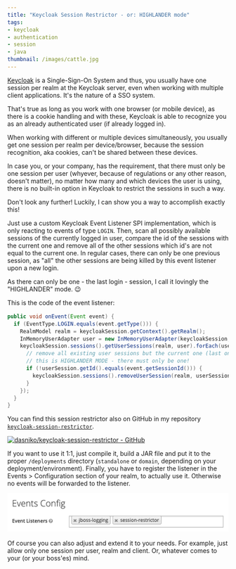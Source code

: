 ```yaml
---
title: "Keycloak Session Restrictor - or: HIGHLANDER mode"
tags:
- keycloak
- authentication
- session
- java
thumbnail: /images/cattle.jpg
---
```


[Keycloak](https://keycloak.org) is a Single-Sign-On System and thus, you usually have one session per realm at the Keycloak server, even when working with multiple client applications.
It's the nature of a SSO system.

That's true as long as you work with one browser (or mobile device), as there is a cookie handling and with these, Keycloak is able to recognize you as an already authenticated user (if already logged in).

When working with different or multiple devices simultaneously, you usually get one session per realm per device/browser, because the session recognition, aka cookies, can't be shared between these devices.

In case you, or your company, has the requirement, that there must only be one session per user (whyever, because of regulations or any other reason, doesn't matter), no matter how many and which devices the user is using, there is no built-in option in Keycloak to restrict the sessions in such a way.

Don't look any further!
Luckily, I can show you a way to accomplish exactly this!

Just use a custom Keycloak Event Listener SPI implementation, which is only reacting to events of type `LOGIN`.
Then, scan all possibly available sessions of the currently logged in user, compare the id of the sessions with the current one and remove all of the other sessions which id's are not equal to the current one.
In regular cases, there can only be one previous session, as "all" the other sessions are being killed by this event listener upon a new login.

As there can only be one - the last login - session, I call it lovingly the "HIGHLANDER" mode. 😉

This is the code of the event listener:

```java
public void onEvent(Event event) {
  if (EventType.LOGIN.equals(event.getType())) {
    RealmModel realm = keycloakSession.getContext().getRealm();
    InMemoryUserAdapter user = new InMemoryUserAdapter(keycloakSession, realm, event.getUserId());
    keycloakSession.sessions().getUserSessions(realm, user).forEach(userSession -> {
      // remove all existing user sessions but the current one (last one wins)
      // this is HIGHLANDER MODE - there must only be one!
      if (!userSession.getId().equals(event.getSessionId())) {
        keycloakSession.sessions().removeUserSession(realm, userSession);
      }
    });
  }
}
```

You can find this session restrictor also on GitHub in my repository [`keycloak-session-restrictor`](https://github.com/dasniko/keycloak-session-restrictor).

[![dasniko/keycloak-session-restrictor - GitHub](https://gh-card.dev/repos/dasniko/keycloak-session-restrictor.svg)](https://github.com/dasniko/keycloak-session-restrictor)


If you want to use it 1:1, just compile it, build a JAR file and put it to the proper `/deployments` directory (`standalone` or `domain`, depending on your deployment/environment).
Finally, you have to register the listener in the Events > Configuration section of your realm, to actually use it.
Otherwise no events will be forwarded to the listener.

![](/images/keycloak-events-session-restrictor.png)

Of course you can also adjust and extend it to your needs.
For example, just allow only one session per user, realm and client.
Or, whatever comes to your (or your boss'es) mind.
